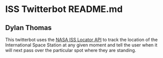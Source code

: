 # ISS Twitterbot README.md
## Dylan Thomas

This twitterbot uses the <a href="http://api.open-notify.org/iss-now.json">NASA ISS Locator API</a> to track the location of the International Space Station at any given moment and tell the user when it will next pass over the particular spot where they are standing.
